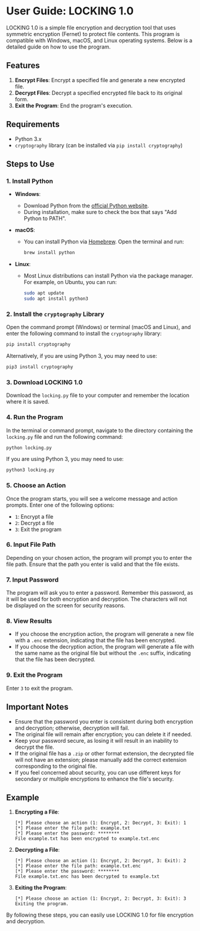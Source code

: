 # User Guide: LOCKING 1.0

LOCKING 1.0 is a simple file encryption and decryption tool that uses symmetric encryption (Fernet) to protect file contents. This program is compatible with Windows, macOS, and Linux operating systems. Below is a detailed guide on how to use the program.

## Features

1. **Encrypt Files**: Encrypt a specified file and generate a new encrypted file.
2. **Decrypt Files**: Decrypt a specified encrypted file back to its original form.
3. **Exit the Program**: End the program's execution.

## Requirements

- Python 3.x
- `cryptography` library (can be installed via `pip install cryptography`)

## Steps to Use

### 1. Install Python

- **Windows**:
  - Download Python from the [official Python website](https://www.python.org/downloads/).
  - During installation, make sure to check the box that says "Add Python to PATH".

- **macOS**:
  - You can install Python via [Homebrew](https://brew.sh/). Open the terminal and run:
    ```bash
    brew install python
    ```

- **Linux**:
  - Most Linux distributions can install Python via the package manager. For example, on Ubuntu, you can run:
    ```bash
    sudo apt update
    sudo apt install python3
    ```

### 2. Install the `cryptography` Library

Open the command prompt (Windows) or terminal (macOS and Linux), and enter the following command to install the `cryptography` library:
```bash
pip install cryptography
```
Alternatively, if you are using Python 3, you may need to use:
```bash
pip3 install cryptography
```

### 3. Download LOCKING 1.0

Download the `locking.py` file to your computer and remember the location where it is saved.

### 4. Run the Program

In the terminal or command prompt, navigate to the directory containing the `locking.py` file and run the following command:
```bash
python locking.py
```
If you are using Python 3, you may need to use:
```bash
python3 locking.py
```

### 5. Choose an Action

Once the program starts, you will see a welcome message and action prompts. Enter one of the following options:
- `1`: Encrypt a file
- `2`: Decrypt a file
- `3`: Exit the program

### 6. Input File Path

Depending on your chosen action, the program will prompt you to enter the file path. Ensure that the path you enter is valid and that the file exists.

### 7. Input Password

The program will ask you to enter a password. Remember this password, as it will be used for both encryption and decryption. The characters will not be displayed on the screen for security reasons.

### 8. View Results

- If you choose the encryption action, the program will generate a new file with a `.enc` extension, indicating that the file has been encrypted.
- If you choose the decryption action, the program will generate a file with the same name as the original file but without the `.enc` suffix, indicating that the file has been decrypted.

### 9. Exit the Program

Enter `3` to exit the program.

## Important Notes

- Ensure that the password you enter is consistent during both encryption and decryption; otherwise, decryption will fail.
- The original file will remain after encryption; you can delete it if needed.
- Keep your password secure, as losing it will result in an inability to decrypt the file.
- If the original file has a `.zip` or other format extension, the decrypted file will not have an extension; please manually add the correct extension corresponding to the original file.
- If you feel concerned about security, you can use different keys for secondary or multiple encryptions to enhance the file's security.

## Example

1. **Encrypting a File**:
   ```
   [*] Please choose an action (1: Encrypt, 2: Decrypt, 3: Exit): 1
   [*] Please enter the file path: example.txt
   [*] Please enter the password: ********
   File example.txt has been encrypted to example.txt.enc
   ```

2. **Decrypting a File**:
   ```
   [*] Please choose an action (1: Encrypt, 2: Decrypt, 3: Exit): 2
   [*] Please enter the file path: example.txt.enc
   [*] Please enter the password: ********
   File example.txt.enc has been decrypted to example.txt
   ```

3. **Exiting the Program**:
   ```
   [*] Please choose an action (1: Encrypt, 2: Decrypt, 3: Exit): 3
   Exiting the program.
   ```

By following these steps, you can easily use LOCKING 1.0 for file encryption and decryption.
